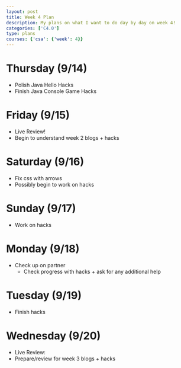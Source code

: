 ```yaml
---
layout: post
title: Week 4 Plan
description: My plans on what I want to do day by day on week 4!
categories: ['C4.0']
type: plans
courses: {'csa': {'week': 4}}
---
```


# Thursday (9/14)
- Polish Java Hello Hacks
- Finish Java Console Game Hacks

# Friday (9/15)
- Live Review!
- Begin to understand week 2 blogs + hacks

# Saturday (9/16)
- Fix css with arrows
- Possibly begin to work on hacks

# Sunday (9/17)
- Work on hacks

# Monday (9/18)
- Check up on partner
    - Check progress with hacks + ask for any additional help

# Tuesday (9/19)
- Finish hacks

# Wednesday (9/20)
- Live Review:
- Prepare/review for week 3 blogs + hacks

